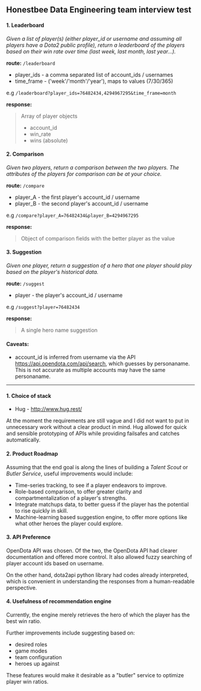 ## Honestbee Data Engineering team interview test

#### 1. Leaderboard
_Given a list of player(s) (either player_id or username and assuming all players have a Dota2 public profile), return a leaderboard of the players based on their win rate over time (last week, last month, last year...)._

**route:** `/leaderboard`
  * player_ids - a comma separated list of account_ids / usernames
  * time_frame - ('week'/'month'/'year'), maps to values (7/30/365)

e.g `/leaderboard?player_ids=76482434,4294967295&time_frame=month`

**response:**
> Array of player objects
> - account_id
> - win_rate
> - wins (absolute)

#### 2. Comparison
_Given two players, return a comparison between the two players. The attributes of the players for comparison can be at your choice._

**route:** `/compare`
  * player_A - the first player's account_id / username
  * player_B - the second player's account_id / username

e.g `/compare?player_A=76482434&player_B=4294967295`

**response:**
> Object of comparison fields with the better player as the value

#### 3. Suggestion
_Given one player, return a suggestion of a hero that one player should play based on the player's historical data._

**route:** `/suggest`
  * player - the player's account_id / username

e.g `/suggest?player=76482434`

**response:**
> A single hero name suggestion

#### Caveats:
  * account_id is inferred from username via the API https://api.opendota.com/api/search, which guesses by personaname. This is not accurate as multiple accounts may have the same personaname.

___

#### 1. Choice of stack

  * Hug - http://www.hug.rest/

At the moment the requirements are still vague and I did not want to put in unnecessary work without a clear product in mind.
Hug allowed for quick and sensible prototyping of APIs while providing failsafes and catches automatically.

#### 2. Product Roadmap

Assuming that the end goal is along the lines of building a *Talent Scout* or *Butler Service*, useful improvements would include:
  * Time-series tracking, to see if a player endeavors to improve.
  * Role-based comparison, to offer greater clarity and compartmentalization of a player's strengths.
  * Integrate matchups data, to better guess if the player has the potential to rise quickly in skill.
  * Machine-learning based suggestion engine, to offer more options like what other heroes the player could explore.

#### 3. API Preference

OpenDota API was chosen.
Of the two, the OpenDota API had clearer documentation and offered more control.
It also allowed fuzzy searching of player account ids based on username.

On the other hand, dota2api python library had codes already interpreted, which is convenient in understanding the responses from a human-readable perspective.

#### 4. Usefulness of recommendation engine

Currently, the engine merely retrieves the hero of which the player has the best win ratio.

Further improvements include suggesting based on:
  - desired roles
  - game modes
  - team configuration
  - heroes up against

These features would make it desirable as a "butler" service to optimize player win ratios.
